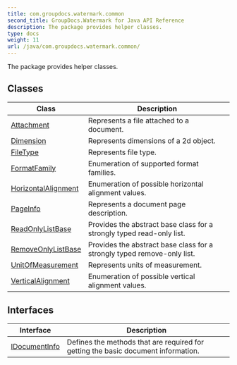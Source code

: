```yaml
---
title: com.groupdocs.watermark.common
second_title: GroupDocs.Watermark for Java API Reference
description: The package provides helper classes.
type: docs
weight: 11
url: /java/com.groupdocs.watermark.common/
---
```


The package provides helper classes.


## Classes

| Class | Description |
| --- | --- |
| [Attachment](../com.groupdocs.watermark.common/attachment) | Represents a file attached to a document. |
| [Dimension](../com.groupdocs.watermark.common/dimension) | Represents dimensions of a 2d object. |
| [FileType](../com.groupdocs.watermark.common/filetype) | Represents file type. |
| [FormatFamily](../com.groupdocs.watermark.common/formatfamily) | Enumeration of supported format families. |
| [HorizontalAlignment](../com.groupdocs.watermark.common/horizontalalignment) | Enumeration of possible horizontal alignment values. |
| [PageInfo](../com.groupdocs.watermark.common/pageinfo) | Represents a document page description. |
| [ReadOnlyListBase<T>](../com.groupdocs.watermark.common/readonlylistbase) | Provides the abstract base class for a strongly typed read-only list. |
| [RemoveOnlyListBase<T>](../com.groupdocs.watermark.common/removeonlylistbase) | Provides the abstract base class for a strongly typed remove-only list. |
| [UnitOfMeasurement](../com.groupdocs.watermark.common/unitofmeasurement) | Represents units of measurement. |
| [VerticalAlignment](../com.groupdocs.watermark.common/verticalalignment) | Enumeration of possible vertical alignment values. |

## Interfaces

| Interface | Description |
| --- | --- |
| [IDocumentInfo](../com.groupdocs.watermark.common/idocumentinfo) | Defines the methods that are required for getting the basic document information. |
